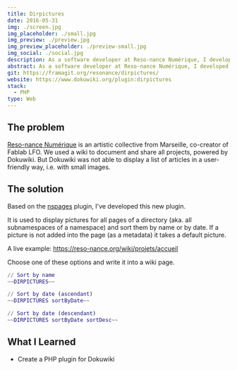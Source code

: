 ```yaml
---
title: Dirpictures
date: 2016-05-31
img: ./screen.jpg
img_placeholder: ./small.jpg
img_preview: ./preview.jpg
img_preview_placeholder: ./preview-small.jpg
img_social: ./social.jpg
description: As a software developer at Reso-nance Numérique, I developed a PHP plugin for Dokuwiki allowing articles to be displayed in a grid of thumbnails
abstract: As a software developer at Reso-nance Numérique, I developed a PHP plugin for Dokuwiki allowing articles to be displayed in a grid of thumbnails
git: https://framagit.org/resonance/dirpictures/
website: https://www.dokuwiki.org/plugin:dirpictures
stack:
  - PHP
type: Web
---
```


## The problem

[Reso-nance Numérique](https://reso-nance.org) is an artistic collective from Marseille, co-creator of Fablab LFO. We used a wiki to document and share all projects, powered by Dokuwiki. But Dokuwiki was not able to display a list of articles in a user-friendly way, i.e. with small images.

## The solution

Based on the [nspages](https://www.dokuwiki.org/plugin:nspages) plugin, I've developed this new plugin.

It is used to display pictures for all pages of a directory (aka. all subnamespaces of a namespace) and sort them by name or by date. If a picture is not added into the page (as a metadata) it takes a default picture.

A live example: https://reso-nance.org/wiki/projets/accueil

Choose one of these options and write it into a wiki page.

```m
// Sort by name
~~DIRPICTURES~~

// Sort by date (ascendant)
~~DIRPICTURES sortByDate~~

// Sort by date (descendant)
~~DIRPICTURES sortByDate sortDesc~~
```

## What I Learned

- Create a PHP plugin for Dokuwiki
